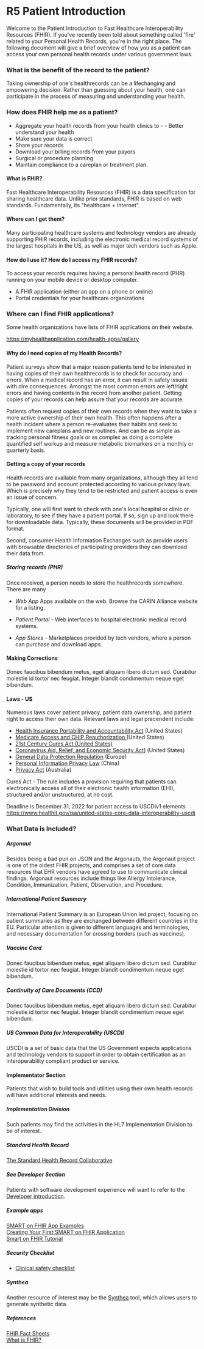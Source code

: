 # R5 Patient Introduction

Welcome to the Patient Introduction to Fast Healthcare Interoperability Resources (FHIR).  If you've recently been told about something called 'fire' related to your Personal Health Records, you're in the right place.  The following document will give a brief overview of how you as a patient can access your own personal health records under various government laws.  

### What is the benefit of the record to the patient?  
Taking ownership of one's healthrecords can be a lifechanging and empowering decision.  Rather than guessing about your health, one can participate in the process of measuring and understanding your health.  

### How does FHIR help me as a patient?
- Aggregate your health records from your health clinics to -  - Better understand your health
- Make sure your data is correct
- Share your records
- Download your billing records from your payors
- Surgical or procedure planning
- Maintain compliance to a careplan or treatment plan.


#### What is FHIR?  
Fast Healthcare Interoperability Resources (FHIR) is a data specification for sharing healthcare data.  Unlike prior standards, FHIR is based on web standards.  Fundamentally, its "healthcare + internet".  

#### Where can I get them?  
Many participating healthcare systems and technology vendors are already supporting FHIR records, including the electronic medical record systems of the largest hospitals in the US, as well as major tech vendors such as Apple.  


#### How do I use it?  How do I access my FHIR records?   
To access your records requires having a personal health record (PHR) running on your mobile device or desktop computer.  

- A FHIR application (either an app on a phone or online)
- Portal credentials for your healthcare organizations
 
### Where can I find FHIR applications?
Some health organizations have lists of FHIR applications on their website.

https://myhealthapplication.com/health-apps/gallery



#### Why do I need copies of my Health Records?  

Patient surveys show that a major reason patients tend to be interested in having copies of their own healthrecords is to check for accuracy and errors.  When a medical record has an error, it can result in safety issues with dire consequences.  Amongst the most common errors are left/right errors and having contents in the record from another patient.  Getting copies of your records can help assure that your records are accurate.

Patients often request copies of their own records when they want to take a more active ownership of their own health.  This often happens after a health incident where a person re-evaluates their habits and seek to implement new careplans and new routines. And can be as simple as tracking personal fitness goals or as complex as doing a complete quantified self workup and measure metabolic biomarkers on a monthly or quarterly basis.  

#### Getting a copy of your records  
Health records are available from many organizations, although they all tend to be password and account protected according to various privacy laws.  Which is precisely why they tend to be restricted and patient access is even an issue of concern.  

Typically, one will first want to check with one's local hospital or clinic or laboratory, to see if they have a patient portal.  If so, sign up and look there for downloadable data.  Typically, these documents will be provided in PDF format.  

Second, consumer Health Information Exchanges such as provide users with browsable directories of participating providers they can download their data from.  



##### Storing records (PHR)  
Once received, a person needs to store the healthrecords somewhere.  There are many 

- *Web App* Apps available on the web.  Browse the CARIN Alliance website for a listing.  

- *Patient Portal* - Web interfaces to hospital electronic medical record systems.

- *App Stores* - Marketplaces provided by tech vendors, where a person can purchase and download apps.  

#### Making Corrections  
Donec faucibus bibendum metus, eget aliquam libero dictum sed. Curabitur molestie id tortor nec feugiat. Integer blandit condimentum neque eget bibendum.

#### Laws - US  

Numerous laws cover patient privacy, patient data ownership, and patient right to access their own data.  Relevant laws and legal precendent include:  

- [Health Insurance Portability and Accountability Act](https://www.hipaaguide.net/hipaa-updates/) (United States)
- [Medicare Access and CHIP Reauthorization ](https://www.cms.gov/Medicare/Quality-Initiatives-Patient-Assessment-Instruments/Value-Based-Programs/MACRA-MIPS-and-APMs/MACRA-MIPS-and-APMs) (United States) 
- [21st Century Cures Act (United States)](https://www.healthit.gov/curesrule/)  
- [Coronavirus Aid, Relief, and Economic Security Act](https://www.congress.gov/bill/116th-congress/house-bill/748)] (United States)
- [General Data Protection Regulation](https://en.wikipedia.org/wiki/General_Data_Protection_Regulation) (Europe)
- [Personal Information Privacy Law](https://www2.deloitte.com/cn/en/pages/risk/articles/personal-information-protection-law.html) (China)
- [Privacy Act](https://www.oaic.gov.au/privacy/the-privacy-act) (Australia)


 Cures Act - The rule includes a provision requiring that patients can electronically access all of their electronic health information (EHI), structured and/or unstructured, at no cost.

Deadline is December 31, 2022 for patient access to USCDIv1 elements https://www.healthit.gov/isa/united-states-core-data-interoperability-uscdi


### What Data is Included?


##### Argonaut
Besides being a bad pun on JSON and the Argonauts, the Argonaut project is one of the oldest FHIR projects, and comprises a set of core data resources that EHR vendors have agreed to use to communicate clinical findings.  Argonaut resources include things like Allergy Intolerance, Condition, Immunization, Patient, Observation, and Procedure.  

##### International Patient Summary  
International Patient Summary is an European Union led project, focusing on patient summaries as they are exchanged between different countries in the EU.  Particular attention is given to different languages and terminologies, and necessary documentation for crossing borders (such as vaccines).

##### Vaccine Card  
Donec faucibus bibendum metus, eget aliquam libero dictum sed. Curabitur molestie id tortor nec feugiat. Integer blandit condimentum neque eget bibendum.

##### Continuity of Care Documents (CCD)
Donec faucibus bibendum metus, eget aliquam libero dictum sed. Curabitur molestie id tortor nec feugiat. Integer blandit condimentum neque eget bibendum.

##### US Common Data for Interoperability (USCDI)  
USCDI is a set of basic data that the US Government expects applications and technology vendors to support in order to obtain certification as an interoperability compliant product or service.  

#### Implementator Section  
Patients that wish to build tools and utilities using their own health records will have additional interests and needs.  

##### Implementation Division
Such patients may find the activities in the HL7 Implementation Division to be of interest.  

##### Standard Health Record 
[The Standard Health Record Collaborative](http://standardhealthrecord.org/)


##### See Developer Section  
Patients with software development experience will want to refer to the [Developer introduction](http://hl7.org/fhir/overview-dev.html).

##### Example apps  
[SMART on FHIR App Examples](https://github.com/smart-on-fhir/smart-examples)  
[Creating Your First SMART on FHIR Application](https://techcommunity.microsoft.com/t5/healthcare-and-life-sciences/creating-your-first-smart-on-fhir-application/ba-p/2802999)  
[Smart on FHIR Tutorial](https://github.com/cerner/smart-on-fhir-tutorial)  




##### Security Checklist  
- [Clinical safety checklist](https://www.hl7.org/fhir/safety.html)   

##### Synthea  
Another resource of interest may be the [Synthea](https://synthetichealth.github.io/synthea/) tool, which allows users to generate synthetic data.


##### References    

[FHIR Fact Sheets](https://www.healthit.gov/topic/standards-technology/standards/fhir-fact-sheets)  
[What is FHIR?](https://www.healthit.gov/sites/default/files/2019-08/ONCFHIRFSWhatIsFHIR.pdf)  
 

 
 
 
 

 
